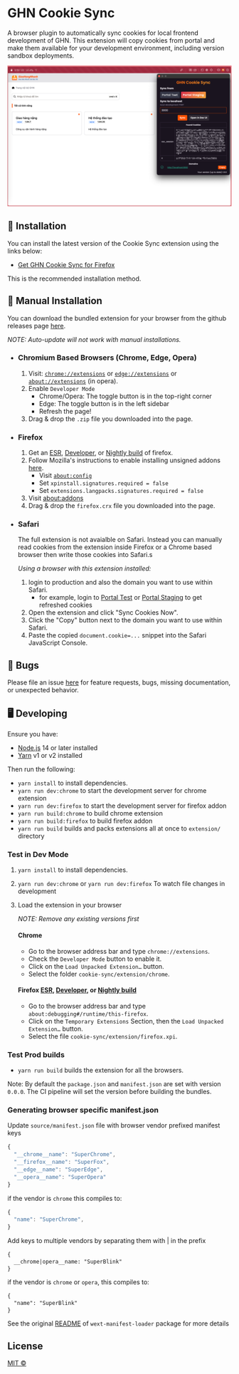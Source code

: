 # GHN Cookie Sync

A browser plugin to automatically sync cookies for local frontend development of GHN. This extension will copy cookies from portal and make them available for your development environment, including version sandbox deployments.

![](./source/assets/example-full-chrome.png)

## 🚀 Installation

You can install the latest version of the Cookie Sync extension using the links below:

- [Get GHN Cookie Sync for Firefox](https://addons.mozilla.org/en-US/firefox/addon/ghn-cookie-sync/)

This is the recommended installation method.

## 🔧 Manual Installation

You can download the bundled extension for your browser from the github releases page [here](https://github.com/comehere127/ghn-sync-cookie/releases).

_NOTE: Auto-update will not work with manual installations._

- ### Chromium Based Browsers (Chrome, Edge, Opera)

    1. Visit: [`chrome://extensions`](chrome://extensions) or [`edge://extensions`](edge://extensions) or [`about://extensions`](about://extensions) (in opera).
    2. Enable `Developer Mode`
        - Chrome/Opera: The toggle button is in the top-right corner
        - Edge: The toggle button is in the left sidebar
        - Refresh the page!
    3. Drag & drop the `.zip` file you downloaded into the page.

- ### Firefox

    1. Get an [ESR](https://www.mozilla.org/en-US/firefox/enterprise/), [Developer](https://www.mozilla.org/en-US/firefox/developer/), or [Nightly build](https://www.mozilla.org/en-US/firefox/channel/desktop/#nightly) of firefox.
    2. Follow Mozilla's instructions to enable installing unsigned addons [here](https://support.mozilla.org/en-US/kb/add-on-signing-in-firefox#w_what-are-my-options-if-i-want-to-use-an-unsigned-add-on-advanced-users).
        - Visit [`about:config`](about:config)
        - Set `xpinstall.signatures.required = false`
        - Set `extensions.langpacks.signatures.required = false`
    3. Visit [about:addons](about:addons)
    4. Drag & drop the `firefox.crx` file you downloaded into the page.

- ### Safari

    The full extension is not avaialble on Safari. Instead you can manually read
    cookies from the extension inside Firefox or a Chrome based browser then
    write those cookies into Safari.s

    _Using a browser with this extension installed:_
    1. login to production and also the domain you want to use within Safari.
         - for example, login to [Portal Test](https://test-portal.ghn.tech) or [Portal Staging](https://stg-portal.ghn.tech)  to get refreshed cookies
    2. Open the extension and click "Sync Cookies Now".
    3. Click the "Copy" button next to the domain you want to use within Safari.
    4. Paste the copied `document.cookie=...` snippet into the Safari JavaScript Console.

## 🐛 Bugs

Please file an issue [here](https://github.com/comehere127/ghn-sync-cookie/issues) for feature requests, bugs, missing documentation, or unexpected behavior.

## 🖥️ Developing

Ensure you have:

- [Node.js](https://nodejs.org) 14 or later installed
- [Yarn](https://yarnpkg.com) v1 or v2 installed

Then run the following:

- `yarn install` to install dependencies.
- `yarn run dev:chrome` to start the development server for chrome extension
- `yarn run dev:firefox` to start the development server for firefox addon
- `yarn run build:chrome` to build chrome extension
- `yarn run build:firefox` to build firefox addon
- `yarn run build` builds and packs extensions all at once to `extension/` directory

### Test in Dev Mode

1. `yarn install` to install dependencies.
2. `yarn run dev:chrome` or `yarn run dev:firefox` To watch file changes in development
3. Load the extension in your browser

    _NOTE: Remove any existing versions first_

   #### Chrome

    - Go to the browser address bar and type `chrome://extensions`.
    - Check the `Developer Mode` button to enable it.
    - Click on the `Load Unpacked Extension…` button.
    - Select the folder `cookie-sync/extension/chrome`.

   #### Firefox [ESR](https://www.mozilla.org/en-US/firefox/enterprise/), [Developer](https://www.mozilla.org/en-US/firefox/developer/), or [Nightly build](https://www.mozilla.org/en-US/firefox/channel/desktop/#nightly)

    - Go to the browser address bar and type `about:debugging#/runtime/this-firefox`.
    - Click on the `Temporary Extensions` Section, then the `Load Unpacked Extension…` button.
    - Select the file `cookie-sync/extension/firefox.xpi`.

### Test Prod builds

- `yarn run build` builds the extension for all the browsers.

Note: By default the `package.json` and `manifest.json` are set with version `0.0.0`. The CI pipeline will set the version before building the bundles.

### Generating browser specific manifest.json

Update `source/manifest.json` file with browser vendor prefixed manifest keys

```js
{
  "__chrome__name": "SuperChrome",
  "__firefox__name": "SuperFox",
  "__edge__name": "SuperEdge",
  "__opera__name": "SuperOpera"
}
```

if the vendor is `chrome` this compiles to:

```js
{
  "name": "SuperChrome",
}
```

Add keys to multiple vendors by separating them with | in the prefix

```
{
  __chrome|opera__name: "SuperBlink"
}
```

if the vendor is `chrome` or `opera`, this compiles to:

```
{
  "name": "SuperBlink"
}
```

See the original [README](https://github.com/abhijithvijayan/wext-manifest-loader) of `wext-manifest-loader` package for more details

## License

[MIT ©](https://github.com/comehere127/ghn-sync-cookie/blob/main/LICENCE)
